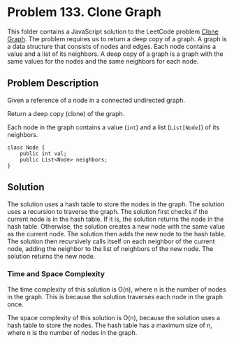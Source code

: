 # Problem 133. Clone Graph

This folder contains a JavaScript solution to the LeetCode problem [Clone Graph](https://leetcode.com/problems/clone-graph/). The problem requires us to return a deep copy of a graph. A graph is a data structure that consists of nodes and edges. Each node contains a value and a list of its neighbors. A deep copy of a graph is a graph with the same values for the nodes and the same neighbors for each node.

## Problem Description

Given a reference of a node in a connected undirected graph.

Return a deep copy (clone) of the graph.

Each node in the graph contains a value (`int`) and a list (`List[Node]`) of its neighbors.

```
class Node {
    public int val;
    public List<Node> neighbors;
}
```

## Solution

The solution uses a hash table to store the nodes in the graph. The solution uses a recursion to traverse the graph. The solution first checks if the current node is in the hash table. If it is, the solution returns the node in the hash table. Otherwise, the solution creates a new node with the same value as the current node. The solution then adds the new node to the hash table. The solution then recursively calls itself on each neighbor of the current node, adding the neighbor to the list of neighbors of the new node. The solution returns the new node.

### Time and Space Complexity

The time complexity of this solution is O(n), where n is the number of nodes in the graph. This is because the solution traverses each node in the graph once.

The space complexity of this solution is O(n), because the solution uses a hash table to store the nodes. The hash table has a maximum size of n, where n is the number of nodes in the graph.
